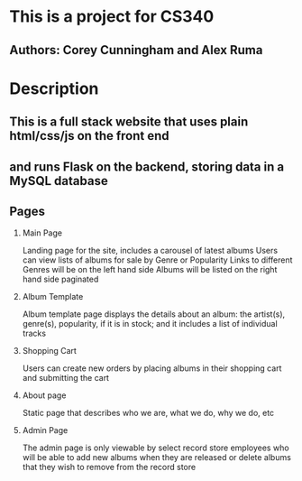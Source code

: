# This is a project for CS340
## Authors: Corey Cunningham and Alex Ruma 

# Description 
## This is a full stack website that uses plain html/css/js on the front end 
## and runs Flask on the backend, storing data in a MySQL database 

## Pages 
1. Main Page 
  
   Landing page for the site, includes a carousel of latest albums 
   Users can view lists of albums for sale by Genre or Popularity
   Links to different Genres will be on the left hand side 
   Albums will be listed on the right hand side paginated

2. Album Template 

    Album template page displays the details about an album: the artist(s), genre(s), popularity, if it is in stock; and it includes a list of individual tracks

3. Shopping Cart 

    Users can create new orders by placing albums in their shopping cart and submitting the cart 

4. About page 

    Static page that describes who we are, what we do, why we do, etc 

5. Admin Page 

    The admin page is only viewable by select record store employees who will be able to add new albums when they are released or delete albums that they wish to remove from the record store 


